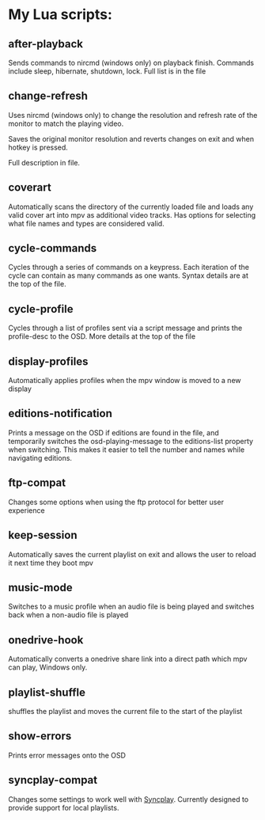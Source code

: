 # My Lua scripts:

## after-playback
Sends commands to nircmd (windows only) on playback finish. Commands include sleep, hibernate, shutdown, lock. Full list is in the file

## change-refresh

Uses nircmd (windows only) to change the resolution and refresh rate of the monitor to match the playing video.

Saves the original monitor resolution and reverts changes on exit and when hotkey is pressed.

Full description in file.

## coverart
Automatically scans the directory of the currently loaded file and loads any valid cover art into mpv as additional video tracks.
Has options for selecting what file names and types are considered valid.

## cycle-commands
Cycles through a series of commands on a keypress. Each iteration of the cycle can contain as many commands as one wants. Syntax details are at the top of the file.

## cycle-profile
Cycles through a list of profiles sent via a script message and prints the profile-desc to the OSD. More details at the top of the file

## display-profiles
Automatically applies profiles when the mpv window is moved to a new display

## editions-notification
Prints a message on the OSD if editions are found in the file, and temporarily switches the osd-playing-message to the editions-list property when switching. This makes it easier to tell the number and names while navigating editions.

## ftp-compat
Changes some options when using the ftp protocol for better user experience

## keep-session
Automatically saves the current playlist on exit and allows the user to reload it next time they boot mpv

## music-mode
Switches to a music profile when an audio file is being played and switches back when a non-audio file is played

## onedrive-hook
Automatically converts a onedrive share link into a direct path which mpv can play, Windows only.

## playlist-shuffle
shuffles the playlist and moves the current file to the start of the playlist

## show-errors
Prints error messages onto the OSD

## syncplay-compat
Changes some settings to work well with [Syncplay](https://syncplay.pl/). Currently designed to provide support for local playlists.